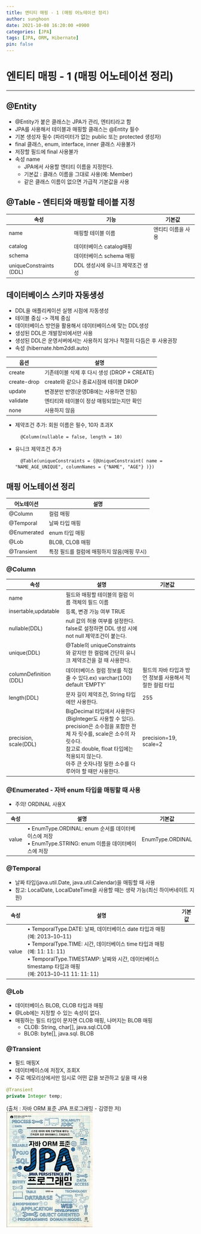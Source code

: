 ```yaml
---
title: 엔티티 매핑 - 1 (매핑 어노테이션 정리)
author: sunghoon
date: 2021-10-08 16:20:00 +0900
categories: [JPA]
tags: [JPA, ORM, Hibernate]
pin: false
--- 
```


# 엔티티 매핑 - 1 (매핑 어노테이션 정리)
---

## @Entity  
- @Entity가 붙은 클래스는 JPA가 관리, 엔티티라고 함  
- JPA를 사용해서 테이블과 매핑할 클래스는 @Entity 필수  
- 기본 생성자 필수 (파라미터가 없는 public 또는 protected 생성자)  
- final 클래스, enum, interface, inner 클래스 사용불가  
- 저장할 필드에 final 사용불가  
- 속성 name
	- JPA에서 사용할 엔티티 이름을 지정한다.
	- 기본값 : 클래스 이름을 그대로 사용(예: Member)
	- 같은 클래스 이름이 없으면 가급적 기본값을 사용

## @Table - 엔티티와 매핑할 테이블 지정  

|속성|기능|기본값| 
|---|---|---|
|name|매핑할 테이블 이름|엔티티 이름을 사용|
|catalog|데이터베이스 catalog매핑||
|schema|데이터베이스 schema 매핑||
|uniqueConstraints (DDL)| DDL 생성시에 유니크 제약조건 생성||
  
## 데이터베이스 스키마 자동생성
- DDL을 애플리케이션 실행 시점에 자동생성
- 테이블 중심 -> 객체 중심
- 데이터베이스 방언을 활용해서 데이터베이스에 맞는 DDL생성
- 생성된 DDL은 개발장비에서만 사용
- 생성된 DDL은 운영서버에서는 사용하지 않거나 적절히 다듬은 후 사용권장
- 속성 (hibernate.hbm2ddl.auto)

|옵션|설명|
|---|---|
|create|기존테이블 삭제 후 다시 생성 (DROP + CREATE)|
|create-drop| create와 같으나 종료시점에 테이블 DROP| 
|update| 변경분만 반영(운영DB에는 사용하면 안됨)|
|validate| 엔티티와 테이블이 정상 매핑되었는지만 확인|
|none| 사용하지 않음|

- 제약조건 추가: 회원 이름은 필수, 10자 초과X

		@Column(nullable = false, length = 10)

- 유니크 제약조건 추가 

		@Table(uniqueConstraints = {@UniqueConstraint( name = "NAME_AGE_UNIQUE", columnNames = {"NAME", "AGE"} )}) 

## 매핑 어노테이션 정리

|어노테이션|설명|
|---|---|
|@Column| 컬럼 매핑|
|@Temporal| 날짜 타입 매핑|
|@Enumerated|enum 타입 매핑|
|@Lob| BLOB, CLOB 매핑|
|@Transient| 특정 필드를 컬럼에 매핑하지 않음(매핑 무시)|

### @Column

|속성|설명|기본값| 
|---|---|---|
|name |필드와 매핑할 테이블의 컬럼 이름 객체의 필드 이름||
|insertable,updatable| 등록, 변경 가능 여부 TRUE||
|nullable(DDL)| null 값의 허용 여부를 설정한다. false로 설정하면 DDL 생성 시에 not null 제약조건이 붙는다.|
|unique(DDL)| @Table의 uniqueConstraints와 같지만 한 컬럼에 간단히 유니크 제약조건을 걸 때 사용한다.|
|columnDefinition (DDL)|데이터베이스 컬럼 정보를 직접 줄 수 있다.ex) varchar(100) default ‘EMPTY'|필드의 자바 타입과 방언 정보를 사용해서 적절한 컬럼 타입 |
|length(DDL)| 문자 길이 제약조건, String 타입에만 사용한다. |255 |
precision, scale(DDL)|BigDecimal 타입에서 사용한다(BigInteger도 사용할 수 있다).<br/>precision은 소수점을 포함한 전체 자 릿수를, scale은 소수의 자릿수다. <br/>참고로 double, float 타입에는 적용되지 않는다.<br/> 아주 큰 숫자나정 밀한 소수를 다루어야 할 때만 사용한다.|precision=19, scale=2 |

### @Enumerated - 자바 enum 타입을 매핑할 때 사용
- 주의! ORDINAL 사용X

|속성| 설명| 기본값|
|---|---|---|
|value| • EnumType.ORDINAL: enum 순서를 데이터베이스에 저장 <br/>• EnumType.STRING: enum 이름을 데이터베이스에 저장 |EnumType.ORDINAL 

### @Temporal
- 날짜 타입(java.util.Date, java.util.Calendar)을 매핑할 때 사용
- 참고: LocalDate, LocalDateTime을 사용할 때는 생략 가능(최신 하이버네이트 지원)

|속성| 설명| 기본값|
|---|---|---|
|value|• TemporalType.DATE: 날짜, 데이터베이스 date 타입과 매핑<br/>(예: 2013–10–11)<br/>• TemporalType.TIME: 시간, 데이터베이스 time 타입과 매핑<br/>(예: 11: 11: 11)<br/>• TemporalType.TIMESTAMP: 날짜와 시간, 데이터베이스 timestamp 타입과 매핑<br/>(예: 2013–10–11 11: 11: 11) 

### @Lob
- 데이터베이스 BLOB, CLOB 타입과 매핑
- @Lob에는 지정할 수 있는 속성이 없다.
- 매핑하는 필드 타입이 문자면 CLOB 매핑, 나머지는 BLOB 매핑
	- CLOB: String, char[], java.sql.CLOB
	- BLOB: byte[], java.sql. BLOB 

### @Transient
- 필드 매핑X
- 데이터베이스에 저장X, 조회X
- 주로 메모리상에서만 임시로 어떤 값을 보관하고 싶을 때 사용
```java
@Transient
private Integer temp; 
```
  
(출처 : 자바 ORM 표준 JPA 프로그래밍 - 김영한 저)  
![출처책표지](/assets/img/JPA_book.jpg)